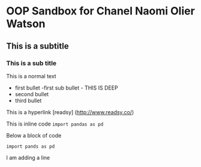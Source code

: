 # OOP Sandbox for Chanel Naomi Olier Watson

## This is a subtitle

### This is a sub title

This is a normal text

- first bullet
    -first sub bullet
        - THIS IS DEEP
- second bullet
- third bullet

This is a hyperlink [readsy] (http://www.readsy.co/)

This is inline code `import pandas as pd`

Below a block of code
```
import pands as pd
```

I am adding a line